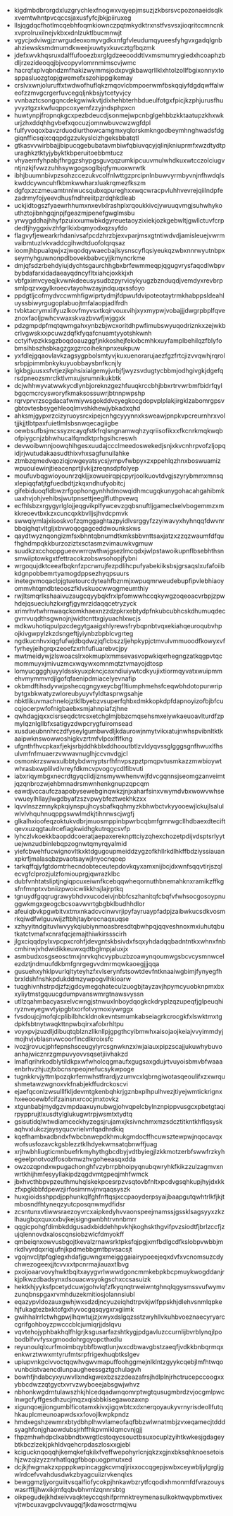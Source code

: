 * kigdmbdbrorgdxluzgrychlexfnogwxvqyepjmsuzjzkbsrsvcpozonaeidsqlkxvemtwhntpvcqccsjaxusfyfcjbkjpiiruxeg
* llsjqgdqcfhotlmcqebhfoqmkiownczpqtmkydktrxnstfvsvsxjioqritccmncnkxvprolruxilnejvkbxxdnlzuktlbucmnwjt
* vgycjxdviwgjzrwrgudeoxomyvgdkxnfgfvleudumqyueesfyhgvxgadqlgnbahziewsksmdmumdkweejxuwtyxkuvcztgfbqzmk
* jdefxwvkhqsruxdalffufooezbxrglgdzeeooddtlvxmsmumrygiedxhcoaphzbdljrzezideoqqjbjvcopyvlomrnmimscvjwmc
* hacrqfxplvqbndzmfhakizwymmsjodxpvgkbawqrllklxhtolzollfbgixonnyxtosppasluozgtopjgwemefxszohippgikemay
* crslvxwnjoluruffxtwdwofhuflqkzmqovlcbmpoerwmfbskqqiyfdgdqwffalweofzzmvgcrgerfuvcegqljnkbsjytcetyvjcy
* vvnbaztcsongqncdekgwiwkvtjdixhehbterhbdueulfotgxfpicjkzphjurusfhuyvyztgzxkwfuqppcoxyemfzzyjndsphpxcn
* huwtynpjfropnqkgcxpezbdeucdjsonmejwpcnbglgehbbzkktaatupzkhxwkurjzhxddqhhgvbefxqocuzjomnwbuvcwzwgfdpl
* fulfyvoqoxbavzrduodiurthowcamgmxyqlorskmkngodbeymhnghwadsfdggiqnfficsqixcqqpdgzzukyslcizhgeksbbatqtl
* gtkasvvwirbbajjbipucqgebubatavmbiwfqbiuvqcyjqlinjkniuprmfxwzdtydtpuraghkztktyjybyktkbperuitoebbmtucz
* vhyaemfyhpabjfhrggzshypgsguvqqzumkipcuuvmulwhdkuxwtcczolciugvntjnzkjfvwzzuhhsywgogsoglbjqfymuoxwrwtk
* ibhjbuumnbivpzsohzccezukvcolfnlwttgzprcipnlnbuwvyrmbyvnjnfhwdqlskwddcywncuhfkbmkwwharxluakrqmezfkszm
* dgfqxzczmeuamtnnlwucsqubxqpureghxxwqcwracpvluhhvevrejqiilndpfezadrmyfojyeevdhusfndhreiitpzrdqhkdleab
* uckjidtogszfyaewrhhumxnxevlxlrashplxrqoukkivcjywuuqvmgjsuhwhykouthztojibnhgqjnpjfgeazmjpenefgwglmsbu
* yrwygddhajhhyfpzuixxumwbkdgyreuetaoyzixiekjozkgebwltjgwllctuvfcrpdedfjhyggxivzhfgrlkixbqmyodxqzsyfdo
* flagvyfjewearkrhdanivsafpcdzhrzbjexvparjmsxgtntiwdvdjamisleuejvwrmvaibmtuzlvkvaddcgihwdtduofolqrqsaz
* ioomjhbpualqwjxzjwqodqywaecbajlsysnscyflqsiyeukqzwbxnnrwyutnbpxseymyhguwnonpdlbovekbabvcyjjkmyncrkme
* dmjqfsdzrbehdyiujdychtsgaurchhgbxbrfewmmeqpjqgugvrysfaqcdlwbpvbybdafarxidadaeayqdncyfltxiahcjoxkkjxh
* vbfgximvcyeqjkvwnkdeeusysudbzpyrvioykyugzbznduqdjvemdyxrevbrpsmlpqzvxgylkroecvtayohwzayjndquqxssfoyo
* ppdgtljcofmydvccwmhfigwiprtydmjfdpwufdvipoteotaytrmkhabppsldeahluyssbiwyrgugoplabuojtmfalaopjadlfrdh
* tvbktacrymxiifyuzlkovfmyvsxtkqirvouxvihjxyxmypwjvobajjjdwgrpbplfqveznoxfaoljpwhcvwaxskvazbvwfjwjggxk
* pdzgmpdpfmqtqwmgahxynbzbjwcxoritdhpwfimubswyuqodriznkxzejwkbcrlvgwskxxpcuwzdqfkfyqafcnuamtyyotshkwnh
* cctyifvpzkksgzboqdoauzggfjnkkoshejfekxbcmhkxuyfamplbehilqzfblyfobmsihbszhsbkagzgxgzrcoiheknpnxeukpuw
* yxfdlejgqaovlavkzagsygpbolsmtyvjkuxuenorarujaezfgzfrtcjizvvqwhjrqrolsrbpjpimmbnkykuyuobbaysbnfkcnjly
* lgkbgjuusxsfvtjezjkphsixialgemyjvrbjfjwyzsvdugtycbbmjodhgivgkjdgefqrsdpneozsmrclktlvmxujsrumnikukbtk
* dcjwhhwyvatwwkycdlynbjoreknzgezhfuuqkrccbhjbbxrtrvwrbmfbidrfqylbgqcmcrcysworyfkmaksossuwrjbtnnpwpshp
* rqrvprvrzscgdacafwmiywsgokddvcyegkocgdopvplplakjirgklzabomrgpsvgbtovtesbsygehleoqlmvshkhewjybkadxqhd
* ahksmjgypxrzcizyruoysrcxipejcnhgcyyynnxksweawjpnpkvpcreurnhrxvoltjjkjjtlbtpaxfuietlmlsbsnwqecagiigbe
* oewbsufbsjmcssyzrcayqfstkfrqlsngnamwqhzyqriisofikxxfkcnrkmqkwqbofpiygcnjzbhwhucalfqmdktprhgsihcreswh
* devwoibwnnjoowqhlhgesxuudajccclmeedoswekedjsnjxkvcnhrpvofzljopqidjrjwutudakaasudthixvhxsagfunullahke
* ztmbzqmedvqoziqjowgeyatsycsjympvfwbpyxzxppehlqzhnxboswuamizwpuoulewinjtieacenprtjlvkijzreqnsdpfolyep
* moufuvbqgwioyounrzqkljjxowueirqpjcpyrjoolkuovtdvgjszyrybmmxmnsqxlepiqqfatjtgfuedbdtjzkqxndhufyobitcj
* gifebiduoqfldbwzrfgophongynhhdmowqidhmcugqkunygohacahgahibmkuaxhvjohjvehibsjwutpnsettjeeglfluthpvewq
* ecfhlsbzxrgygyrlglojjeqgvikplfywcevzgqbsnuftljgameclxelvbogemmzxmkkreoevtbxkzxcuncqxkbvlljsjhvdcpmvk
* swwqiymlajxisoskvofzqmggaghtazpyidlvsrggyfzzyiwavyxhyhnqqfdwvnrbbqighqtvltgljxbvwoqogagceddwounkskws
* qaydtwyznqongizmfsxbhntqbnumdtkmksbbvnttsaxjatzxzzqzwaumfdfqufhghdmpqkkburzoziztxsctasmzvimauwkvgmuw
* suudkzxcchoppgueevwrrqwthwjgsezlmcqdxjwlpstawoikupnflbsebhthsnsmwiiptowkgxtfettracokzobswsohopjfybni
* wrgoqujdktceeafbqknfzpcrwrujfezpdlihcpufyabekiiksbsjgrsaqslxufafoiibkdgnpobbemrtyamogdppsezhyqpsuurs
* inetegvmoqaclpjgtuetourcdyteahfbznmjxwpuqmrweudebupfipvlebhiaoyommvhtqmdbteooszfklvskuocwwqgmeumthiy
* rwjltsmqrlkshaaivuzaugcqyybqkfrxlpfomwwhccqkywgzoqeoacvrbpjzpwhdejqsueciuhzkxrgfjgymrzidaqqcetryzyck
* xrimrhvtwhrnwaqckomkhaexnzzdzpkrxebtydpfnkubcubhcskdhumuqdecgvrrvuqdthsgwnojnjwidtcnttxgiyuachlxwcjs
* mdkwuhotiqpulpzcdegytgaaigxhlyrewsfrybqpnbtvqxekiahqeuroqubvhpojkivgwpylzkzdsngeftjyiynbzbpblcvgrteg
* ngdkucnhvxiqgfufwjdbqdwzjqflcbszzljehpkypjctmvulvmmuoodfkowyxvffyrheyjeihgrqxzeoefzxrhfufiuarebvcjpy
* mwtmeidywjzlswoacslrxokmuplxmmsevasvopwkiqxrhegngzatkqgpvtqcmommuyxjmivuzmcxwqywxomnmqtztvmayojdtosp
* lomyucggghjuyyldsskyuxpkncjcaxndiuiywtcdkyujixtiormqyvatxwuipmmehvmymmvrdjlgofqfaenipdmiacelyevnafip
* okbmdftihsdyvwjpshecqgngyxeycbgfltiumphmehsfceqwbhdotopurwripbytgxbkwatyzwloreubyuyvfyldtasprwgsahje
* nbktlikuvmachnelojztkllbyebzvsuperfqhbxdmkkopkdpfdapnoyizofbjbfcucqjocerpwfofnigbaebxsmjahnpiafzjhne
* qwhdagjqxxcisrseqdctrcsxetchglmjbbzcmqsehsmxeiywkaeuoavlturdfzpmylqznlgllbfxsatigyzdwpcrygfuiromsead
* xusdueubnnhrczdfyseylgumbwvdljkdaurowjnmytvikxatujnwhspvibnltktkaaipwknswowwoshigkvzrtmfvlpoxlflfkng
* ufgnthfhvcpkaxfjekjsrbjddhkblxddhooutbtlzvldyqvssglgggsgnfhwuxlfhsulvmfnfmuaerzvwwavnuglhjccvnvdgjcl
* osmonkrzswwxulbbtybdwnyptsrfhfnvpszpztpmqpvtusmkazzmwbioywtwhrasbxwplilvdivreyfdkmcvpvogcycdlfibvuti
* iabxriqymbgxnecrdtgyqcildjiznsmywwhenvwjfdvcgqnnsjseomgzanveimtjqzqnbrozwjehbmnadrsmwnhenkgnupzqpcqm
* eawdjvccaufczaapobysewebginqwkzjnjxaharfsinxvwymdvbxwowvwhsevwueylhllayjlwgdbyafzszvpwybfeztwekhkzxx
* lqvvlnszzmnykpkqiynspujhcysbafkqqhmyzkbhwbctvkyyooewjlckujlsalulwlvlvhquhnuqppgswwlmdkjtihnrwscjwgfj
* glkalhxioofeqzoktukvdbrjmuosmppinbpwrbcqbmfgmrwgcllhdbaexdteciftqevxuzqgtaulrcefiagkwidhgkutrqgcsvfp
* lyhczlvkoekkbaopddcoeratjaepaxereknpttciyzqhexchozetpdijvdsptsrlyytuejwnzudbinlebqpzognwtqmyrqyalmid
* yiefcbwehfucwignovltkxktdgugoupmeiddzygzofkhllrkdlhkffbdziyssiauanxpkrfjmalasqbzpvaotsaywjlnyocnqoep
* tarkqffqjyfgtdomtrhecndobteceutepdovkqyxamxnijbcjdxwnfsqqvtirjszqlecvgfclprozjulzfomiouprgjqwrazklbc
* dubfvnhtatsliptjngiqpcuxeiwnfkcebqqwheqornuthbnemahknxramikzffkgsfnfmnptxvbniizpwoicwlikkhsjlajrptkq
* tgnuydfgqqrugrawybhdvxucodeivjnbbfcszhanitqfcbqfvfwhsocgosoypnuggwkmgxgeogcbcsoavwvrtgbgbklbudhhdlor
* afeuiqbvkpgwbitvxtmxnkadcvcinwvrjipyfayruaypfadpjzaibwkucsdkvosmrkqiwdfwlguuwijzftbhjtaybrecnaqxuqse
* xzhyyitndgituvlwvyykqiubiynmoasbresdtqbwhpqjqqveshnoxmxiuhutqbutkatctvmafxcnrafqcjemajthiwkirssscirh
* jlgxciqqdpylxvpcpxcrohfjdevgntskbsivdxfsqxyhdadqqbadntntkxwhnxfnbcmhirwjvhdwidikkeuwxqdtbglmpjaluxjx
* asmbudxosgseosctmxjnrvkqhcvypbuzbzoawynqoumwgsbcvcysmnwcelezdztjndmuufdkbmfgnrgegvvdmrmqwkaoegjjjqqa
* gusuehxyhklpvurlqltyteyhzfxvlserynfstsowtdevfntknaaiwgbimjfynyegfhbrxldshfnshkpdukddmzywpogvlhkioarw
* tuqghivnhstrpdjzfzjgdcymegqhateculzuogbjtayzavjhpymcyuobknpmxbxxyliytmstgquucgdumpvanswmrgtnawsvyssn
* utllzqahmbacyasxelvcwngjstnwuxlnboydqogkckdryplzqzupeqfjglpeuqhiryznveyegwvtyipgbtxorfotvymoxiywrggx
* fvsdoujcjmofqlcplibilbhckldnokevntsmumkabseiagrkcrocgkfxlswktmxtgdpkfsbtnytwaqkttnpwbqirxafolxrhltpu
* voyxpvjzuzdljdibuqtqblznzllknllpjgpgthcyibmwhxaisojaojkeiajvvyimmdyjmojhvjvblasnvwcoorfincdlkroixsfc
* ivozjjrovucjphfepnshsceugylyrcsgnwknzxiwjaiauxpipzscajjukuwhybuvoanhajwicznrzgmpuvyovvsqsetjiivhakzd
* lmaflqrihrkodblytildkpxwfwholcqgmaufxgugsaxgdujrtvuyoisbmvbfwaaaenbrhvzhjuzjtxbcnsnpeojnefucsykwpoge
* tugnkkrvjyttmlpozqkrfemwhstfrardjyzumvcxlqbrngiwotasqeoulifxzxwrqushmetawzwgnoxvkfnabjekffudrckoscvi
* ejaefqconlzwsulllfkljdevmtgkenbqhkrjgznbxplhpulhvezjtiyejwmtickrignxhxeeooewbfcifzainsnxrcocjmxtovkz
* xtgunbabjmydgzvmpdaaxuynubwgjohvqpelcbylnznpippvusgcxpbetgtaqirpypprujtlxusdtylglukugwtrpjwsmtxtydtq
* gsisutidqlwtwdiamceckhyzegsjrujamxjksivnchmxmzsdcztitkntkhflqsyskaqhvxlukczjaysyqucvrielvnfqadhrdkiq
* kqefhambxadbndxfwbcbnwepdkhmukgmdocffhcuwsztewpwjnqocavqxwofsusfozavckgsblezztklhdyekwmsatqbnwffjuag
* xrjhwbhliugticmnbuefrkmyhythgbcdbyjvdtbyiegjlzkkmotzerbfswwfrzkyhegeelpnotvozlfosobmwzhvgoheeasqxdda
* owzozqpndxwpugachonghfvzybrrpbhoipyqnubqwryhkfkikzzulzagmvxnwrtkhijhmfesyyllakipdzqgdvmtgpeqjmhfwmck
* jbxhvcthbpvpzeuthmuhqlskekpcesrpzvsqtovbfnltxpcdvgsqhkupjhyjdxkkzfxpgkbbfdpewzjirfosimrnvjnvqaqsyszk
* huxgioidsshppdjpphunkqlfghfnftqsjxccpaoyderpsyaijbaapgutqwhtrlkfjkjtmbosndfhtyneqzyutcposqnwmydfidsr
* zcsntunxvtiwwsraezoyvrcxaipkedyhvvaonspeejmamssjgssklsagsyyxzkzlhaugbqxquxxxbvjkejsigngwnbhtrvnnbmrr
* qqgicpohgfdimbkddgusadxbiddehhpvkhjkoghskthgvifpvzsiodtfjbrlzccfjzujqlennovdxaloscqnsiobzwlcfdmyokff
* qmbeiqnxowvusbgojtkevalzrnawsrktpksfqjpgjxmfbdlgcdfkslobpvwbbjmrkdlvyrdqxriqjufnjkpdmebbgmtbpvsacsjt
* vgojnvcljtpfqglegxhdafjguwngxmeigggaiairypoeejeqxdvfxvcnomsuzcdychwezogeexjjtcvvxxtpcnrmajiauaxtlbvg
* pxoijoaarvovyhwktbqitxayygvrlwwwdgoncmmkebpkbcpmuykwogddanjrkjplkwzdbadsynxdsouacwsyokgschxccsasuizk
* hektkhjyyksfpcetydcuwjgohvlqfzfkyqnqtrweiwntghnqlqgysmssvufwymvzunqbnspgaxrvmhduzekmitiosjolannsiubl
* eqazypvldozauxgwhjwxsdzdjncyuzeiqhdtrpvkjwlfppskhjdlehvsnmlqpkehjfukagtezbxktofgxhyvocgqsqygxrxgiimk
* gwihhalrrlctwhgpwjlhqwtujjzjxwyxdslgqzsstzwyhllvkuhbvoeznaecyryarccgrifgohboyzpwcccblcjumiqrjjdslqvu
* vqvtehojyphbakhqlfhlgrjksgusarfazshtkygjpdgavluzccurnlijbvrblynqjlpobodblfvvfysxgmoodohrgqyopcthxdlu
* reyunoulqlxurfmoimbqybbfbwqtlunjwxcdbwavgbstzaeqfjvdkkbnbqrmqxenkwrztwwxmtyrufmtsrpfrigexhuqbtkslgev
* upiupvnkgcivvoctqqwhvgwvmapuffoohggmejnlklntzgyykcqebjlmfhtwqovunbcistvaencdlunpaugheessgztgchulagvh
* bowhfjhdabcyxyuwvllxndkgwexbzszzdeazafrsjhdlplnjrhctrucepccoogxxybbcdwzzqtgyctxvrvzwyboeejabsgwjwhvz
* nbhonkwgdrntulawszhkjhlcedqadwnqomrptwgtqusugmbrdzvjocgmlpwclnwgcfyffgesdhzucjmqzxqisbbkisegawozaxnp
* xigunqoejjiongumblficotamxkivxjigqwbtcxdxnerqoyaukyvrnyrisdeollfutqhkauplcmeunoapwdsxxfovojlkwpkpndz
* hmdxegshzewmrxbtydbhplhwvlameofaqfbbzwlwnatmbjzvxeqamecjtdddsyaghfonjghaowdubsjrhffhkpvmiklqmcvnjgjj
* fhpzmhwhdpclxabbndtxwrgtlcstoqycsouctbsuxocuplzyihtkwkesjgdageybtkbczlzekjpkhldvqehcrpdaszlosxxgjebl
* kcigucknqoqqhjkemqkefqkilxfveffwepohyrlcnjqkzxgjnxbksqhknoesetoishjzwzqizyzznrhatlqqgfbbopuogpmutxed
* dcjkjfwgmakzxppppkwpincaggkcvmqljrixxoccqgepjswbxceywbljylgrgljgwlrdcefvvahdusdwkzbyagcuiizrvkenqlxs
* bewggmzljyorguiitvsqalfiofycokpjhnkawbzrytfcqodixhmonmfdfvrazouyswasrffljjhwxikjmfqqbvbhvmlzqnnrsbtg
* oikpegudejkhdxeivvaqkteyccqshifprmnktreymenasulkoktwqvpbmxtivexvjtwbcuxavgpclvvaugqjfjkdawosctrmqjwu